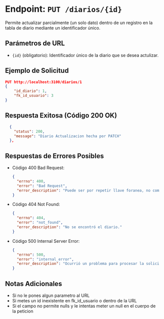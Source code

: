 # Endpoint: `PUT /diarios/{id}`

Permite actualizar parcialmente (un solo dato) dentro de un registro en la tabla de diario mediante un identificador único.

## Parámetros de URL
- `{id}` (obligatorio): Identificador único de la diario que se desea actulizar.

## Ejemplo de Solicitud
```json
PUT http://localhost:3100/diarios/1
{
    "id_diario": 1,
    "fk_id_usuario": 3
}
```

## Respuesta Exitosa (Código 200 OK)
```json
  {
    "status": 200,
    "message": "Diario Actualizacion hecha por PATCH"
  },
```

## Respuestas de Errores Posibles

- Código 400 Bad Request:

  ```json
  {
    "errno": 400,
    "error": "Bad Request",
    "error_description": "Puede ser por repetir llave foranea, no completar los requisitos que se piden o ponerle un ID a la peticion."
  }
  ```

- Código 404 Not Found:

  ```json
  {
    "errno": 404,
    "error": "not_found",
    "error_description": "No se encontró el diario."
  }
  ```

- Código 500 Internal Server Error:
  ```json
  {
    "errno": 500,
    "error": "internal_error",
    "error_description": "Ocurrió un problema para procesar la solicitud"
  }
  ``` 

## Notas Adicionales

- Si no le pones algun parametro al URL
- Si metes un id inexistente en fk_id_usuario o dentro de la URL
- Si el campo no permite nulls y le intentas meter un null en el cuerpo de la peticion